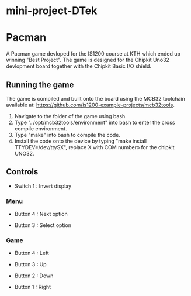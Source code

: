 # mini-project-DTek

# Pacman

A Pacman game devloped for the IS1200 course at KTH which ended up winning "Best Project". The game is designed for the Chipkit Uno32 devlopment board together with the Chipkit Basic I/O shield.

## Running the game

The game is compiled and built onto the board using the MCB32 toolchain available at: https://github.com/is1200-example-projects/mcb32tools.

1. Navigate to the folder of the game using bash.
2. Type ". /opt/mcb32tools/environment" into bash to enter the cross compile environment.
3. Type "make" into bash to compile the code.
4. Install the code onto the device by typing "make install TTYDEV=/dev/ttySX", replace X with COM numbero for the chipkit UNO32.

## Controls
 * Switch 1 : Invert display

### Menu
   
 * Button 4 : Next option

 * Button 3 : Select option

### Game

 * Button 4 : Left

 * Button 3 : Up

 * Button 2 : Down

 * Button 1 : Right
